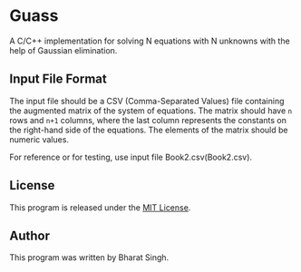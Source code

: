 # Guass
A C/C++ implementation for solving N equations with N unknowns with the help of Gaussian elimination.

## Input File Format

The input file should be a CSV (Comma-Separated Values) file containing the augmented matrix of the system of equations. The matrix should have `n` rows and `n+1` columns, where the last column represents the constants on the right-hand side of the equations. The elements of the matrix should be numeric values.

For reference or for testing, use input file Book2.csv(Book2.csv).

## License

This program is released under the [MIT License](https://opensource.org/licenses/MIT).

## Author

This program was written by Bharat Singh.
